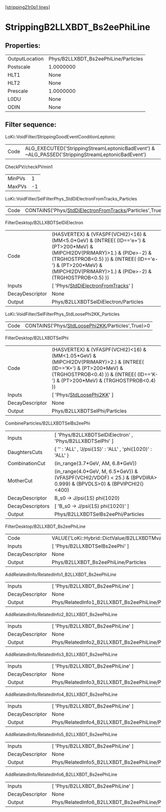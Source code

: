 [[stripping21r0p1 lines]](./stripping21r0p1-index)

# StrippingB2LLXBDT_Bs2eePhiLine

## Properties:

|                |                                      |
|----------------|--------------------------------------|
| OutputLocation | Phys/B2LLXBDT_Bs2eePhiLine/Particles |
| Postscale      | 1.0000000                            |
| HLT1           | None                                 |
| HLT2           | None                                 |
| Prescale       | 1.0000000                            |
| L0DU           | None                                 |
| ODIN           | None                                 |

## Filter sequence:

LoKi::VoidFilter/StrippingGoodEventConditionLeptonic

|      |                                                                                                  |
|------|--------------------------------------------------------------------------------------------------|
| Code | ALG_EXECUTED('StrippingStreamLeptonicBadEvent') & ~ALG_PASSED('StrippingStreamLeptonicBadEvent') |

CheckPV/checkPVmin1

|        |     |
|--------|-----|
| MinPVs | 1   |
| MaxPVs | -1  |

LoKi::VoidFilter/SelFilterPhys_StdDiElectronFromTracks_Particles

|      |                                                                                                                         |
|------|-------------------------------------------------------------------------------------------------------------------------|
| Code | CONTAINS('Phys/[StdDiElectronFromTracks](./stripping21r0p1-commonparticles-stddielectronfromtracks)/Particles',True)\>0 |

FilterDesktop/B2LLXBDTSelDiElectron

|                 |                                                                                                                                                                                                                                                                  |
|-----------------|------------------------------------------------------------------------------------------------------------------------------------------------------------------------------------------------------------------------------------------------------------------|
| Code            | (HASVERTEX) & (VFASPF(VCHI2)\<16) & (MM\<5.0\*GeV) & (INTREE( (ID=='e+') & (PT\>200\*MeV) & (MIPCHI2DV(PRIMARY)\>1.) & (PIDe\>-2) & (TRGHOSTPROB\<0.5) )) & (INTREE( (ID=='e-') & (PT\>200\*MeV) & (MIPCHI2DV(PRIMARY)\>1.) & (PIDe\>-2) & (TRGHOSTPROB\<0.5) )) |
| Inputs          | [ 'Phys/[StdDiElectronFromTracks](./stripping21r0p1-commonparticles-stddielectronfromtracks)' ]                                                                                                                                                                |
| DecayDescriptor | None                                                                                                                                                                                                                                                             |
| Output          | Phys/B2LLXBDTSelDiElectron/Particles                                                                                                                                                                                                                             |

LoKi::VoidFilter/SelFilterPhys_StdLoosePhi2KK_Particles

|      |                                                                                                       |
|------|-------------------------------------------------------------------------------------------------------|
| Code | CONTAINS('Phys/[StdLoosePhi2KK](./stripping21r0p1-commonparticles-stdloosephi2kk)/Particles',True)\>0 |

FilterDesktop/B2LLXBDTSelPhi

|                 |                                                                                                                                                                                                              |
|-----------------|--------------------------------------------------------------------------------------------------------------------------------------------------------------------------------------------------------------|
| Code            | (HASVERTEX) & (VFASPF(VCHI2)\<16) & (MM\<1.05\*GeV) & (MIPCHI2DV(PRIMARY)\>2.) & (INTREE( (ID=='K+') & (PT\>200\*MeV) & (TRGHOSTPROB\<0.4) )) & (INTREE( (ID=='K-') & (PT\>200\*MeV) & (TRGHOSTPROB\<0.4) )) |
| Inputs          | [ 'Phys/[StdLoosePhi2KK](./stripping21r0p1-commonparticles-stdloosephi2kk)' ]                                                                                                                              |
| DecayDescriptor | None                                                                                                                                                                                                         |
| Output          | Phys/B2LLXBDTSelPhi/Particles                                                                                                                                                                                |

CombineParticles/B2LLXBDTSelBs2eePhi

|                  |                                                                                                                        |
|------------------|------------------------------------------------------------------------------------------------------------------------|
| Inputs           | [ 'Phys/B2LLXBDTSelDiElectron' , 'Phys/B2LLXBDTSelPhi' ]                                                             |
| DaughtersCuts    | { '' : 'ALL' , 'J/psi(1S)' : 'ALL' , 'phi(1020)' : 'ALL' }                                                             |
| CombinationCut   | (in_range(3.7\*GeV, AM, 6.8\*GeV))                                                                                     |
| MotherCut        | (in_range(4.0\*GeV, M, 6.5\*GeV)) & (VFASPF(VCHI2/VDOF) \< 25.) & (BPVDIRA\> 0.999) & (BPVDLS\>0) & (BPVIPCHI2()\<400) |
| DecayDescriptor  | B_s0 -\> J/psi(1S) phi(1020)                                                                                           |
| DecayDescriptors | [ 'B_s0 -\> J/psi(1S) phi(1020)' ]                                                                                   |
| Output           | Phys/B2LLXBDTSelBs2eePhi/Particles                                                                                     |

FilterDesktop/B2LLXBDT_Bs2eePhiLine

|                 |                                                             |
|-----------------|-------------------------------------------------------------|
| Code            | VALUE('LoKi::Hybrid::DictValue/B2LLXBDTMvaBs2eePhi')\>-0.06 |
| Inputs          | [ 'Phys/B2LLXBDTSelBs2eePhi' ]                            |
| DecayDescriptor | None                                                        |
| Output          | Phys/B2LLXBDT_Bs2eePhiLine/Particles                        |

AddRelatedInfo/RelatedInfo1_B2LLXBDT_Bs2eePhiLine

|                 |                                                   |
|-----------------|---------------------------------------------------|
| Inputs          | [ 'Phys/B2LLXBDT_Bs2eePhiLine' ]                |
| DecayDescriptor | None                                              |
| Output          | Phys/RelatedInfo1_B2LLXBDT_Bs2eePhiLine/Particles |

AddRelatedInfo/RelatedInfo2_B2LLXBDT_Bs2eePhiLine

|                 |                                                   |
|-----------------|---------------------------------------------------|
| Inputs          | [ 'Phys/B2LLXBDT_Bs2eePhiLine' ]                |
| DecayDescriptor | None                                              |
| Output          | Phys/RelatedInfo2_B2LLXBDT_Bs2eePhiLine/Particles |

AddRelatedInfo/RelatedInfo3_B2LLXBDT_Bs2eePhiLine

|                 |                                                   |
|-----------------|---------------------------------------------------|
| Inputs          | [ 'Phys/B2LLXBDT_Bs2eePhiLine' ]                |
| DecayDescriptor | None                                              |
| Output          | Phys/RelatedInfo3_B2LLXBDT_Bs2eePhiLine/Particles |

AddRelatedInfo/RelatedInfo4_B2LLXBDT_Bs2eePhiLine

|                 |                                                   |
|-----------------|---------------------------------------------------|
| Inputs          | [ 'Phys/B2LLXBDT_Bs2eePhiLine' ]                |
| DecayDescriptor | None                                              |
| Output          | Phys/RelatedInfo4_B2LLXBDT_Bs2eePhiLine/Particles |

AddRelatedInfo/RelatedInfo5_B2LLXBDT_Bs2eePhiLine

|                 |                                                   |
|-----------------|---------------------------------------------------|
| Inputs          | [ 'Phys/B2LLXBDT_Bs2eePhiLine' ]                |
| DecayDescriptor | None                                              |
| Output          | Phys/RelatedInfo5_B2LLXBDT_Bs2eePhiLine/Particles |

AddRelatedInfo/RelatedInfo6_B2LLXBDT_Bs2eePhiLine

|                 |                                                   |
|-----------------|---------------------------------------------------|
| Inputs          | [ 'Phys/B2LLXBDT_Bs2eePhiLine' ]                |
| DecayDescriptor | None                                              |
| Output          | Phys/RelatedInfo6_B2LLXBDT_Bs2eePhiLine/Particles |
